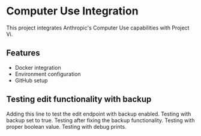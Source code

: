# Computer Use Integration

This project integrates Anthropic's Computer Use capabilities with Project Vi.

## Features
- Docker integration
- Environment configuration
- GitHub setup

## Testing edit functionality with backup
Adding this line to test the edit endpoint with backup enabled.
Testing with backup set to true.
Testing after fixing the backup functionality.
Testing with proper boolean value.
Testing with debug prints.